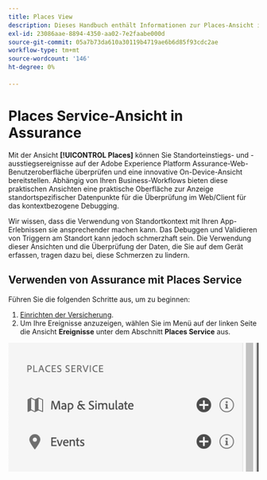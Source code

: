 ```yaml
---
title: Places View
description: Dieses Handbuch enthält Informationen zur Places-Ansicht in Adobe Experience Platform Assurance.
exl-id: 23086aae-8894-4350-aa02-7e2faabe000d
source-git-commit: 05a7b73da610a30119b4719ae6b6d85f93cdc2ae
workflow-type: tm+mt
source-wordcount: '146'
ht-degree: 0%

---
```


# Places Service-Ansicht in Assurance

Mit der Ansicht **[!UICONTROL Places]** können Sie Standorteinstiegs- und -ausstiegsereignisse auf der Adobe Experience Platform Assurance-Web-Benutzeroberfläche überprüfen und eine innovative On-Device-Ansicht bereitstellen. Abhängig von Ihren Business-Workflows bieten diese praktischen Ansichten eine praktische Oberfläche zur Anzeige standortspezifischer Datenpunkte für die Überprüfung im Web/Client für das kontextbezogene Debugging.

Wir wissen, dass die Verwendung von Standortkontext mit Ihren App-Erlebnissen sie ansprechender machen kann. Das Debuggen und Validieren von Triggern am Standort kann jedoch schmerzhaft sein. Die Verwendung dieser Ansichten und die Überprüfung der Daten, die Sie auf dem Gerät erfassen, tragen dazu bei, diese Schmerzen zu lindern.

## Verwenden von Assurance mit Places Service

Führen Sie die folgenden Schritte aus, um zu beginnen:

1. [Einrichten der Versicherung](../tutorials/implement-assurance.md).
2. Um Ihre Ereignisse anzuzeigen, wählen Sie im Menü auf der linken Seite die Ansicht **Ereignisse** unter dem Abschnitt **Places Service** aus.

![](./images/places-service/places-view.png)
